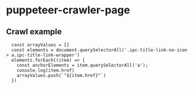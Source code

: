# puppeteer-crawler-page

## Crawl example

```
  const arrayValues = []
  const elements = document.querySelectorAll('.ipc-title-link-no-icon > a.ipc-title-link-wrapper')
  elements.forEach((item) => {
    const anchorElements = item.querySelectorAll('a');
    console.log(item.href)
    arrayValues.push(`"${item.href}"`)
  })
```
